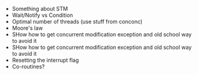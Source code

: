 
* Something about STM
* Wait/Notify vs Condition
* Optimal number of threads (use stuff from conconc)
* Moore's law
* SHow how to get concurrent modification exception and old school way to avoid it
* SHow how to get concurrent modification exception and old school way to avoid it
* Resetting the interrupt flag
* Co-routines?
